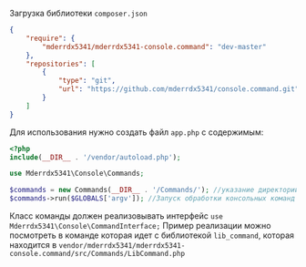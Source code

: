 Загрузка библиотеки `composer.json`

```json
{
    "require": {
        "mderrdx5341/mderrdx5341-console.command": "dev-master"
    },
	"repositories": [
        {
            "type": "git",
            "url": "https://github.com/mderrdx5341/console.command.git"
        }
    ]
}
```

Для использования нужно создать файл `app.php` с содержимым:


```php
<?php
include(__DIR__ . '/vendor/autoload.php');

use Mderrdx5341\Console\Commands;

$commands = new Commands(__DIR__ . '/Commands/'); //указание директории с классами комманды
$commands->run($GLOBALS['argv']); //Запуск обработки консольных команд
```

Класс команды должен реализовывать интерфейс 
`use Mderrdx5341\Console\CommandInterface;`
Пример реализации можно посмотреть в команде которая идет с библиотекой `lib_command`,
которая находится в `vendor/mderrdx5341/mderrdx5341-console.command/src/Commands/LibCommand.php`
